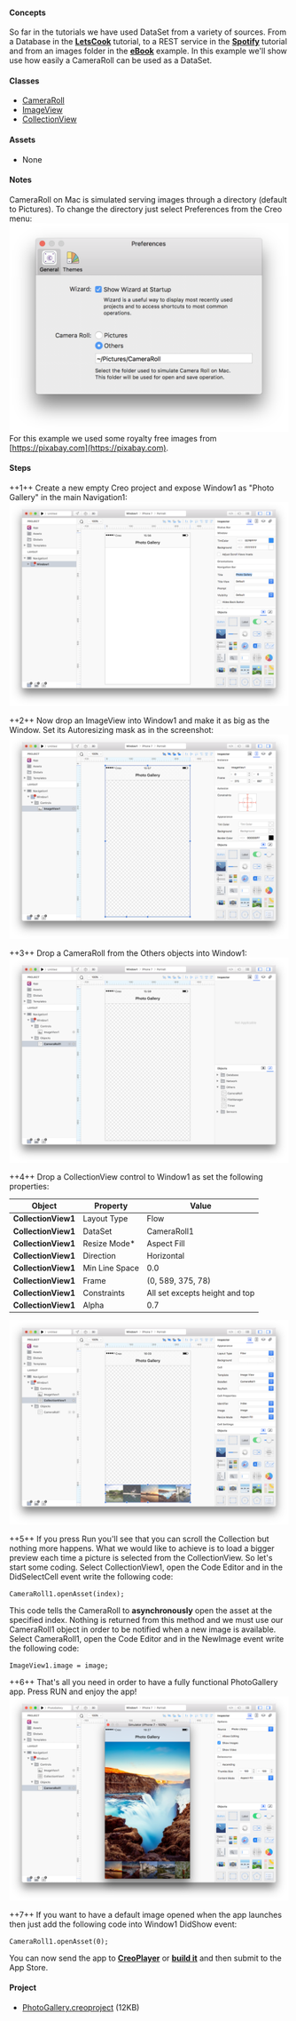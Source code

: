 #### Concepts
So far in the tutorials we have used DataSet from a variety of sources. From a Database in the **[LetsCook](lets-cook-nav.md)** tutorial, to a REST service in the **[Spotify](spotify.md)** tutorial and from an images folder in the **[eBook](ebook.md)** example. In this example we'll show use how easily a CameraRoll can be used as a DataSet.

#### Classes
* [CameraRoll](../classes/CameraRoll.md)
* [ImageView](../classes/ImageView.md)
* [CollectionView](../classes/CollectionView.md)

#### Assets
* None

#### Notes
CameraRoll on Mac is simulated serving images through a directory (default to Pictures). To change the directory just select Preferences from the Creo menu:
![PhotoGallery](../images/tutorials/photo-gallery-7.png)
For this example we used some royalty free images from [https://pixabay.com](https://pixabay.com).

#### Steps
++1++ Create a new empty Creo project and expose Window1 as "Photo Gallery" in the main Navigation1:
![PhotoGallery](../images/tutorials/photo-gallery-2.png)

++2++ Now drop an ImageView into Window1 and make it as big as the Window. Set its Autoresizing mask as in the screenshot:
![PhotoGallery](../images/tutorials/photo-gallery-3.png)

++3++ Drop a CameraRoll from the Others objects into Window1:
![PhotoGallery](../images/tutorials/photo-gallery-4.png)

++4++ Drop a CollectionView control to Window1 as set the following properties:

| Object | Property | Value |
| ---------- | --------- | --------- |
| **CollectionView1** | Layout Type | Flow |
| **CollectionView1** | DataSet | CameraRoll1 |
| **CollectionView1** | Resize Mode* | Aspect Fill |
| **CollectionView1** | Direction | Horizontal |
| **CollectionView1** | Min Line Space | 0.0 |
| **CollectionView1** | Frame | (0, 589, 375, 78) |
| **CollectionView1** | Constraints | All set excepts height and top |
| **CollectionView1** | Alpha | 0.7 |

![PhotoGallery](../images/tutorials/photo-gallery-5.png)

++5++ If you press Run you'll see that you can scroll the Collection but nothing more happens. What we would like to achieve is to load a bigger preview each time a picture is selected from the CollectionView. So let's start some coding. Select CollectionView1, open the Code Editor and in the DidSelectCell event write the following code:
```
CameraRoll1.openAsset(index);
```

This code tells the CameraRoll to **asynchronously** open the asset at the specified index. Nothing is returned from this method and we must use our CameraRoll1 object in order to be notified when a new image is available.
Select CameraRoll1, open the Code Editor and in the NewImage event write the following code:
```
ImageView1.image = image;
```

++6++ That's all you need in order to have a fully functional PhotoGallery app. Press RUN and enjoy the app!
![PhotoGallery](../images/tutorials/photo-gallery-6.png)

++7++ If you want to have a default image opened when the app launches then just add the following code into Window1 DidShow event:
```
CameraRoll1.openAsset(0);
```

You can now send the app to **[CreoPlayer](../creo/creoplayer.md)** or **[build it](../creo/build-your-app.md)** and then submit to the App Store.

#### Project
* [PhotoGallery.creoproject](../assets/photogallery.zip) (12KB)
